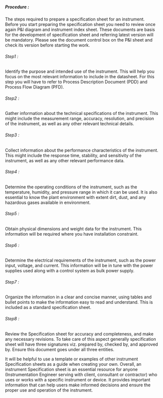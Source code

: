 ##### Procedure : 
The steps required to prepare a specification sheet for an instrument. Before you start preparing the specification sheet you need to review once again P&I diagram and instrument index sheet. These documents are basis for the development of specification sheet and referring latest version will be mandatory. Please see the document control box on the P&I sheet and check its version before starting the work. 
###### Step1 : 
Identify the purpose and intended use of the instrument. This will help you focus on the most relevant information to include in the datasheet. For this step you will have to refer to Process Description Document (PDD) and Process Flow Diagram (PFD).
###### Step2 :
Gather information about the technical specifications of the instrument. This might include the measurement range, accuracy, resolution, and precision of the instrument, as well as any other relevant technical details.
###### Step3 : 
Collect information about the performance characteristics of the instrument. This might include the response time, stability, and sensitivity of the instrument, as well as any other relevant performance data.
###### Step4 :
Determine the operating conditions of the instrument, such as the temperature, humidity, and pressure range in which it can be used. It is also essential to know the plant environment with extent dirt, dust, and any hazardous gases available in environment. 
###### Step5 :  
Obtain physical dimensions and weight data for the instrument. This information will be required where you have installation constraint.
###### Step6 : 
Determine the electrical requirements of the instrument, such as the power input, voltage, and current. This information will be in tune with the power supplies used along with a control system as bulk power supply.
###### Step7 : 
Organize the information in a clear and concise manner, using tables and bullet points to make the information easy to read and understand. This is included as a standard specification sheet.
###### Step8 : 
Review the Specification sheet for accuracy and completeness, and make any necessary revisions. To take care of this aspect generally specification sheet will have three signatures viz. prepared by, checked by, and approved by. Ensure this document goes under all three entities.

It will be helpful to use a template or examples of other instrument Specification sheets as a guide when creating your own.
Overall, an instrument Specification sheet is an essential resource for anyone (Instrumentation Engineer serving with client, consultant or contractor) who uses or works with a specific instrument or device. It provides important information that can help users make informed decisions and ensure the proper use and operation of the instrument.
